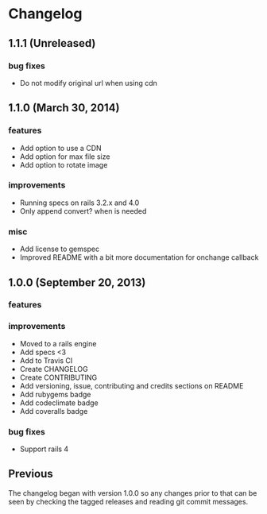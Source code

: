 # Changelog

## 1.1.1 (Unreleased)

### bug fixes

- Do not modify original url when using cdn

## 1.1.0 (March 30, 2014)

### features

- Add option to use a CDN
- Add option for max file size
- Add option to rotate image

### improvements

- Running specs on rails 3.2.x and 4.0
- Only append convert? when is needed

### misc

- Add license to gemspec
- Improved README with a bit more documentation for onchange callback

## 1.0.0 (September 20, 2013)

### features

### improvements

- Moved to a rails engine
- Add specs <3
- Add to Travis CI
- Create CHANGELOG
- Create CONTRIBUTING
- Add versioning, issue, contributing and credits sections on README
- Add rubygems badge
- Add codeclimate badge
- Add coveralls badge

### bug fixes

- Support rails 4

## Previous

The changelog began with version 1.0.0 so any changes prior to that
can be seen by checking the tagged releases and reading git commit
messages.


